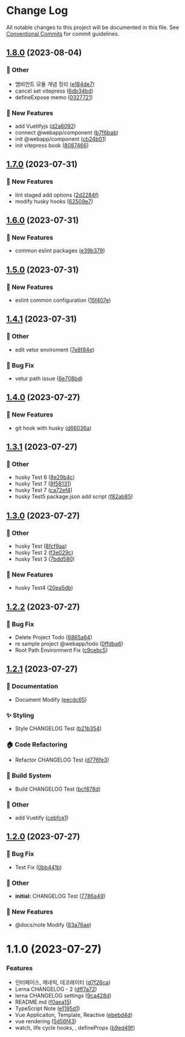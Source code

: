 # Change Log

All notable changes to this project will be documented in this file.
See [Conventional Commits](https://conventionalcommits.org) for commit guidelines.

## [1.8.0](https://github.com/yjw8459/vue-component/compare/v1.7.0...v1.8.0) (2023-08-04)


### :mega: Other

* 앰비언트 모듈 개념 정리 ([e184de7](https://github.com/yjw8459/vue-component/commit/e184de7297d99b185a8993d5b1e1b42ea1f3ff8e))
* cancel set vitepress ([6db34bd](https://github.com/yjw8459/vue-component/commit/6db34bd415f8bfcc0d3b8935eb2131259f52a732))
* defineExpose memo ([0327721](https://github.com/yjw8459/vue-component/commit/032772154970beee56ff4723b77fa9314903128a))


### :rocket: New Features

* add Vuetifyjs ([d2a6092](https://github.com/yjw8459/vue-component/commit/d2a6092a8830985419cc57806ce42a3b2df7cd7d))
* connect @webapp/component ([b7f6bab](https://github.com/yjw8459/vue-component/commit/b7f6baba900b477dffc93860950a160ff4388394))
* init @webapp/component ([cb24b01](https://github.com/yjw8459/vue-component/commit/cb24b01600b155b89d9708e653437a470f673a9a))
* init vitepress book ([8087466](https://github.com/yjw8459/vue-component/commit/8087466201866dee5c31f985cff72073ef99db97))



## [1.7.0](https://github.com/yjw8459/vue-component/compare/v1.6.0...v1.7.0) (2023-07-31)


### :rocket: New Features

* lint staged add options ([2d2284f](https://github.com/yjw8459/vue-component/commit/2d2284f8fa0bdf52010aaf1347049e1823da4598))
* modify husky hooks ([62509e7](https://github.com/yjw8459/vue-component/commit/62509e75ac510c3f8500d658b07e15769b87e786))



## [1.6.0](https://github.com/yjw8459/vue-component/compare/v1.5.0...v1.6.0) (2023-07-31)


### :rocket: New Features

* common eslint packages ([e39b379](https://github.com/yjw8459/vue-component/commit/e39b379b39cc85cf92ce346ed27590f8da97fcc7))



## [1.5.0](https://github.com/yjw8459/vue-component/compare/v1.4.1...v1.5.0) (2023-07-31)


### :rocket: New Features

* eslint common configuration ([15f407e](https://github.com/yjw8459/vue-component/commit/15f407e0a1bb4384359dbea392e52d32af1950ef))



## [1.4.1](https://github.com/yjw8459/vue-component/compare/v1.4.0...v1.4.1) (2023-07-31)


### :mega: Other

* edit vetor enviroment ([7e8f84e](https://github.com/yjw8459/vue-component/commit/7e8f84e2316ee5bc1c1a7c3839b20666ac9c7c7f))


### :bug: Bug Fix

* vetur path issue ([6e708bd](https://github.com/yjw8459/vue-component/commit/6e708bddcbf58075b05ef2922cc3f6a2d668f2de))



## [1.4.0](https://github.com/yjw8459/vue-component/compare/v1.3.1...v1.4.0) (2023-07-27)


### :rocket: New Features

* git hook with husky ([d66036a](https://github.com/yjw8459/vue-component/commit/d66036a7ce776109eea316d90c37bdbd3e77124c))



## [1.3.1](https://github.com/yjw8459/vue-component/compare/v1.3.0...v1.3.1) (2023-07-27)


### :mega: Other

* husky Test 6 ([8e29b4c](https://github.com/yjw8459/vue-component/commit/8e29b4cd4dd9130dc094d01340574a35d0d1c63a))
* husky Test 7 ([8f58131](https://github.com/yjw8459/vue-component/commit/8f5813158835b2ae41a8da2b95007ff9fb06e6f8))
* husky Test 7 ([ca72ef4](https://github.com/yjw8459/vue-component/commit/ca72ef4d90fb96141984e334e551774dbd6e2b9d))
* husky Test5 package.json add script ([f82ab85](https://github.com/yjw8459/vue-component/commit/f82ab8548b86aba18578a502cfbbd8f742149588))



## [1.3.0](https://github.com/yjw8459/vue-component/compare/v1.2.2...v1.3.0) (2023-07-27)


### :mega: Other

* husky Test ([8fcf9aa](https://github.com/yjw8459/vue-component/commit/8fcf9aa2473bf7f0c519fd72a3c06e2b743ed68a))
* husky Test 2 ([f3e029c](https://github.com/yjw8459/vue-component/commit/f3e029c8feda2260d6df739241ce615326786b4a))
* husky Test 3 ([7bdd580](https://github.com/yjw8459/vue-component/commit/7bdd5809193235ff05427bad04e7ca16c03b0abd))


### :rocket: New Features

* husky Test4 ([20ea5db](https://github.com/yjw8459/vue-component/commit/20ea5dbfab7e7b115c0a5c620ffd970f963eab26))



## [1.2.2](https://github.com/yjw8459/vue-component/compare/v1.2.1...v1.2.2) (2023-07-27)


### :bug: Bug Fix

* Delete Project Todo ([6865a64](https://github.com/yjw8459/vue-component/commit/6865a6478473623d504f306d05d75945788db96a))
* re sample project @webapp/todo ([0ffdba6](https://github.com/yjw8459/vue-component/commit/0ffdba6c894cb48817ee4cf63f3ba0fb114186a4))
* Root Path Environment Fix ([c9cebc5](https://github.com/yjw8459/vue-component/commit/c9cebc5664fa03bbec3dc29921195830e2d8b4da))



## [1.2.1](https://github.com/yjw8459/vue-component/compare/v1.2.0...v1.2.1) (2023-07-27)


### :memo: Documentation

* Document Modify ([eecdc65](https://github.com/yjw8459/vue-component/commit/eecdc6578562927d635f497f5b38bf8716c0714c))


### :sparkles: Styling

* Style CHANGELOG Test ([b21b354](https://github.com/yjw8459/vue-component/commit/b21b3544c151f2b17d6705af792d21a404c4f22b))


### :house: Code Refactoring

* Refactor CHANGELOG Test ([d776fe3](https://github.com/yjw8459/vue-component/commit/d776fe351a13906b52688641f86f61d729bf601f))


### :hammer: Build System

* Build CHANGELOG Test ([bcf878d](https://github.com/yjw8459/vue-component/commit/bcf878d23cc1e50f704cef63b1aa07d238146412))


### :mega: Other

* add Vuetify ([cebfce1](https://github.com/yjw8459/vue-component/commit/cebfce1f1a2c384c46186d2abe925fe4a75ffc39))



## [1.2.0](https://github.com/yjw8459/vue-component/compare/v1.1.0...v1.2.0) (2023-07-27)


### :bug: Bug Fix

* Test Fix ([0bb441b](https://github.com/yjw8459/vue-component/commit/0bb441b84048fecbe569665d45be21588265afd8))


### :mega: Other

* **initial:** CHANGELOG Test ([7786a49](https://github.com/yjw8459/vue-component/commit/7786a4956b169f423a25800daf1bfe59fd2158ae))


### :rocket: New Features

* @docs/note Modify ([83a76ae](https://github.com/yjw8459/vue-component/commit/83a76ae6427df5896e2d3385946c347ad661acdb))



# 1.1.0 (2023-07-27)


### Features

* 인터페이스, 제네릭, 데코레이터 ([d7f26ca](https://github.com/yjw8459/vue-component/commit/d7f26caa4dabc709299d8fda9c7729bb393eeb92))
* Lerna CHANGELOG - 2 ([dff7a72](https://github.com/yjw8459/vue-component/commit/dff7a72870d3e1b17ebf266079f2f329dc5ec6e6))
* lerna CHANGELOG settings ([9ca428d](https://github.com/yjw8459/vue-component/commit/9ca428d56db287b61a232e01525479677ed1a2b5))
* README.md ([f0aea15](https://github.com/yjw8459/vue-component/commit/f0aea156ca67b64e400f7fd5f04468eb3217c42f))
* TypeScript Note ([e1195d1](https://github.com/yjw8459/vue-component/commit/e1195d1f618d74d371e1eb1e3eca556ea320e52a))
* Vue Applicaiton, Template, Reactive ([ebebd4d](https://github.com/yjw8459/vue-component/commit/ebebd4d19d7abaef173056f34815178323598e49))
* vue rendering ([5d56f43](https://github.com/yjw8459/vue-component/commit/5d56f437bb0662ea5596793ace9807372fd946d1))
* watch, life cycle hooks, , defineProps ([b9ed49f](https://github.com/yjw8459/vue-component/commit/b9ed49faf7afa499d5ffbeb9fa6fb4e3699ffa63))
